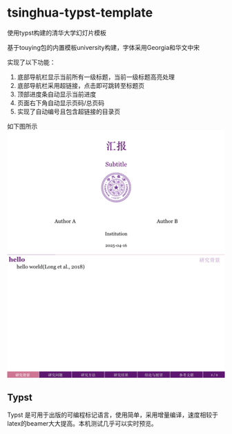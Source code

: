 # tsinghua-typst-template
使用typst构建的清华大学幻灯片模板

基于touying包的内置模板university构建，字体采用Georgia和华文中宋

实现了以下功能：
1. 底部导航栏显示当前所有一级标题，当前一级标题高亮处理
2. 底部导航栏采用超链接，点击即可跳转至标题页
3. 顶部进度条自动显示当前进度
4. 页面右下角自动显示页码/总页码
5. 实现了自动编号且包含超链接的目录页

如下图所示
![image](https://github.com/JiaxuHuang/tsinghua-typst-template/blob/main/preview_figures/title.png)
![image](https://github.com/JiaxuHuang/tsinghua-typst-template/blob/main/preview_figures/content.png)

## Typst
Typst 是可用于出版的可编程标记语言，使用简单，采用增量编译，速度相较于latex的beamer大大提高。本机测试几乎可以实时预览。


    
